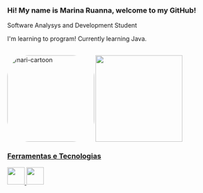 
### Hi! My name is Marina Ruanna, welcome to my GitHub!

Software Analysys and Development Student

I'm learning to program! Currently learning Java.
          
##
<div>
  <img align="left" alt="mari-cartoon" height="200" style="border-radius:50px;" src="https://cdn.discordapp.com/attachments/927534793892171798/927537897438052352/IMG_9557.png">
  <div align="left">
</div>

<div>
  <a href="https://github.com/MarinaRuanna">
  <img height="200em" src="https://github-readme-stats.vercel.app/api?username=MarinaRuanna&show_icons=true&theme=dracula&include_all_commits=true&count_private=true"/>
</div>
  
  ### Ferramentas e Tecnologias


<img src="https://cdn.jsdelivr.net/gh/devicons/devicon/icons/python/python-original.svg" width="40" height="40"/>
<img src="https://cdn.jsdelivr.net/gh/devicons/devicon/icons/git/git-original.svg" width="40" height="40"/>

  
  

  
